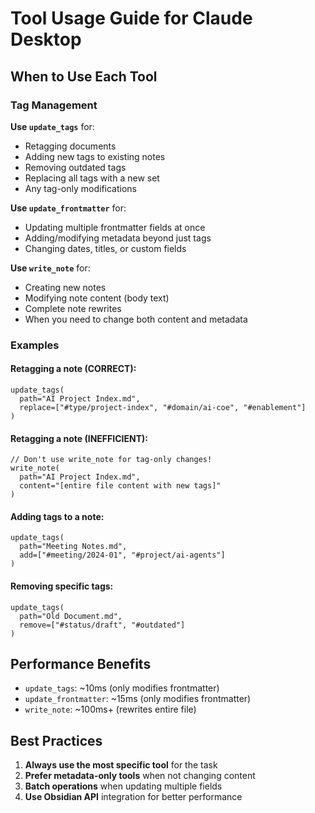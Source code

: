 # Tool Usage Guide for Claude Desktop

## When to Use Each Tool

### Tag Management
**Use `update_tags`** for:
- Retagging documents
- Adding new tags to existing notes
- Removing outdated tags
- Replacing all tags with a new set
- Any tag-only modifications

**Use `update_frontmatter`** for:
- Updating multiple frontmatter fields at once
- Adding/modifying metadata beyond just tags
- Changing dates, titles, or custom fields

**Use `write_note`** for:
- Creating new notes
- Modifying note content (body text)
- Complete note rewrites
- When you need to change both content and metadata

### Examples

#### Retagging a note (CORRECT):
```
update_tags(
  path="AI Project Index.md",
  replace=["#type/project-index", "#domain/ai-coe", "#enablement"]
)
```

#### Retagging a note (INEFFICIENT):
```
// Don't use write_note for tag-only changes!
write_note(
  path="AI Project Index.md",
  content="[entire file content with new tags]"
)
```

#### Adding tags to a note:
```
update_tags(
  path="Meeting Notes.md",
  add=["#meeting/2024-01", "#project/ai-agents"]
)
```

#### Removing specific tags:
```
update_tags(
  path="Old Document.md",
  remove=["#status/draft", "#outdated"]
)
```

## Performance Benefits

- `update_tags`: ~10ms (only modifies frontmatter)
- `update_frontmatter`: ~15ms (only modifies frontmatter)
- `write_note`: ~100ms+ (rewrites entire file)

## Best Practices

1. **Always use the most specific tool** for the task
2. **Prefer metadata-only tools** when not changing content
3. **Batch operations** when updating multiple fields
4. **Use Obsidian API** integration for better performance
